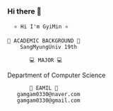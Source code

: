 ### Hi there 👋


      ⭐ Hi I'm GyiMin ⭐

    🏫 ACADEMIC BACKGROUND 🏫
        SangMyungUniv 19th

           💻 MAJOR 💻
  Department of Computer Science
    
           📧 EAMIL 📧
       gamgam0330@naver.com
       gamgam0330@gmail.com

<!--
**gamgam330/gamgam330** is a ✨ _special_ ✨ repository because its `README.md` (this file) appears on your GitHub profile.

Here are some ideas to get you started:

- 🔭 I’m currently working on ...
- 🌱 I’m currently learning ...
- 👯 I’m looking to collaborate on ...
- 🤔 I’m looking for help with ...
- 💬 Ask me about ...
- 📫 How to reach me: ...
- 😄 Pronouns: ...
- ⚡ Fun fact: ...
-->
